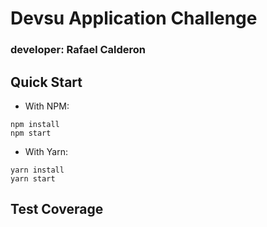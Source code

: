 # Devsu Application Challenge
### developer: Rafael Calderon

## Quick Start

- With NPM:
```
npm install 
npm start
```

- With Yarn:
```
yarn install
yarn start
```

## Test Coverage

